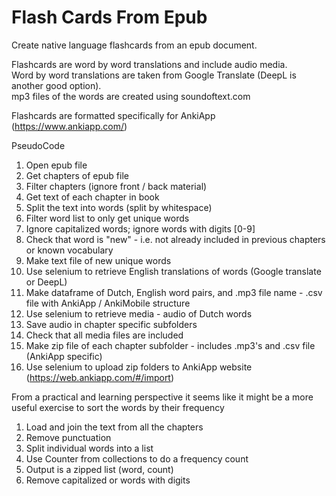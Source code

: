 # Flash Cards From Epub
Create native language flashcards from an epub document.

Flashcards are word by word translations and include audio media.\
Word by word translations are taken from Google Translate (DeepL is another good option).\
mp3 files of the words are created using soundoftext.com

Flashcards are formatted specifically for AnkiApp (https://www.ankiapp.com/)

PseudoCode
1. Open epub file
2. Get chapters of epub file
3. Filter chapters (ignore front / back material)
4. Get text of each chapter in book
5. Split the text into words (split by whitespace)
6. Filter word list to only get unique words
7. Ignore capitalized words; ignore words with digits [0-9]
8. Check that word is "new" - i.e. not already included in previous chapters or known vocabulary
9. Make text file of new unique words
10. Use selenium to retrieve English translations of words (Google translate or DeepL)
11. Make dataframe of Dutch, English word pairs, and .mp3 file name - .csv file with AnkiApp / AnkiMobile structure
12. Use selenium to retrieve media - audio of Dutch words
13. Save audio in chapter specific subfolders
14. Check that all media files are included
15. Make zip file of each chapter subfolder - includes .mp3's and .csv file (AnkiApp specific)
16. Use selenium to upload zip folders to AnkiApp website (https://web.ankiapp.com/#/import)


From a practical and learning perspective it seems like it might be a more useful exercise to sort the words by their frequency
1. Load and join the text from all the chapters
2. Remove punctuation
3. Split individual words into a list
4. Use Counter from collections to do a frequency count
5. Output is a zipped list (word, count)
6. Remove capitalized or words with digits
